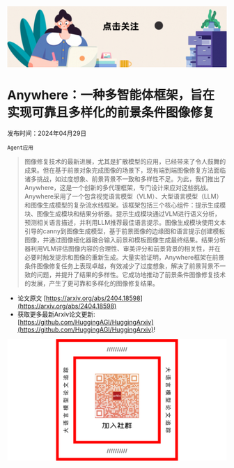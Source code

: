 ![](https://raw.githubusercontent.com/HuggingAGI/HuggingArxiv/main/imgs/follow2.gif)
# Anywhere：一种多智能体框架，旨在实现可靠且多样化的前景条件图像修复
发布时间：2024年04月29日

`Agent应用`
> 图像修复技术的最新进展，尤其是扩散模型的应用，已经带来了令人鼓舞的成果。但在基于前景对象完成图像的场景下，现有端到端图像修复方法面临诸多挑战，如过度想象、前景背景不一致和多样性不足。为此，我们推出了Anywhere，这是一个创新的多代理框架，专门设计来应对这些挑战。Anywhere采用了一个包含视觉语言模型（VLM）、大型语言模型（LLM）和图像生成模型的复杂流水线框架。该框架包括三个核心组件：提示生成模块、图像生成模块和结果分析器。提示生成模块通过VLM进行语义分析，预测相关语言描述，并利用LLM推荐最佳语言提示。图像生成模块使用文本引导的canny到图像生成模型，基于前景图像的边缘图和语言提示创建模板图像，并通过图像细化器融合输入前景和模板图像生成最终结果。结果分析器利用VLM评估图像内容的合理性、审美评分和前景背景的相关性，并在必要时触发提示和图像的重新生成。大量实验证明，Anywhere框架在前景条件图像修复任务上表现卓越，有效减少了过度想象，解决了前景背景不一致的问题，并提升了结果的多样性。它成功地推动了前景条件图像修复技术的发展，产生了更可靠和多样化的图像修复结果。



- 论文原文 [https://arxiv.org/abs/2404.18598](https://arxiv.org/abs/2404.18598)
- 获取更多最新Arxiv论文更新: [https://github.com/HuggingAGI/HuggingArxiv](https://github.com/HuggingAGI/HuggingArxiv)!

![](https://raw.githubusercontent.com/HuggingAGI/HuggingArxiv/main/imgs/qrcode.png)
